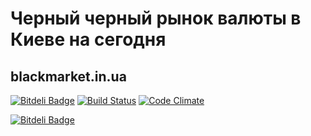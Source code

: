 # Черный черный рынок валюты в Киеве на сегодня
## blackmarket.in.ua
[![Bitdeli Badge](https://d2weczhvl823v0.cloudfront.net/my8bit/blackmarket.in.ua/trend.png)](https://bitdeli.com/free "Bitdeli Badge")
[![Build Status](https://travis-ci.org/my8bit/blackmarket.in.ua.svg)](https://travis-ci.org/my8bit/blackmarket.in.ua)
[![Code Climate](https://codeclimate.com/github/my8bit/blackmarket.in.ua/badges/gpa.svg)](https://codeclimate.com/github/my8bit/blackmarket.in.ua)


[![Bitdeli Badge](https://d2weczhvl823v0.cloudfront.net/my8bit/blackmarket.in.ua/trend.png)](https://bitdeli.com/free "Bitdeli Badge")

